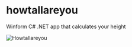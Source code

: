 # howtallareyou
Winform C# .NET app that calculates your height

![Howtallareyou](https://github.com/YarnikeyZ/howtallyouare/assets/83335375/826224e1-3bcc-4fdd-928c-14a1d1fcb0a8)

